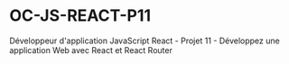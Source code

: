 # OC-JS-REACT-P11
Développeur d'application JavaScript React - Projet 11 - Développez une application Web avec React et React Router
